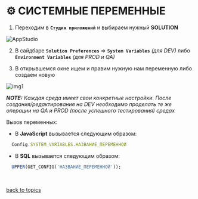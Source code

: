 # ⚙️ СИСТЕМНЫЕ ПЕРЕМЕННЫЕ

1. Переходим в **`Студия приложений`** и выбираем нужный **SOLUTION**

![AppStudio](https://github.com/CrappyCodeMaker/ECCENTEX-KNOWLEGE/blob/main/Content/IMG/AppStudio.png?raw=true)

2. В сайдбаре **`Solution Preferences`** => **`System Variables`** _(для DEV)_ либо **`Environment Variables`** _(для PROD и QA)_

3. В открывшемся окне ищем и правим нужную нам переменную либо создаем новую

![img1](https://github.com/CrappyCodeMaker/ECCENTEX-KNOWLEGE/blob/main/Content/7%20System%20Variables/IMG/1.png?raw=true)


**_NOTE:_** _Каждая среда имеет свои конкретные настройки. После создания/редактирования на DEV необходимо проделать те же операции на QA и PROD (после успешного тестирования) средах_

Вызов переменных:
* В **JavaScript** вызывается следующим образом:

```JavaScript
  Config.SYSTEM_VARIABLES.НАЗВАНИЕ_ПЕРЕМЕННОЙ
```

* В **SQL** вызывается следующим образом:

```SQL
  UPPER(GET_CONFIG('НАЗВАНИЕ_ПЕРЕМЕННОЙ'));
```


<br/>

[back to topics](https://github.com/CrappyCodeMaker/ECCENTEX-KNOWLEGE/tree/main/Content/0%20Topics/Topics.md)
